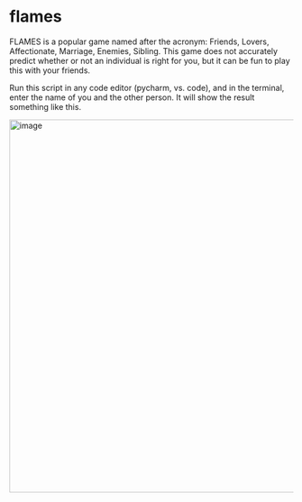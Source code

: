 # flames

FLAMES is a popular game named after the acronym: Friends, Lovers, Affectionate, Marriage, Enemies, Sibling. This game does not accurately predict whether or not an individual is right for you, but it can be fun to play this with your friends.


Run this script in any code editor (pycharm, vs. code), and in the terminal, enter the name of you and the other person. It will show the result something like this.

<img width="662" alt="image" src="https://user-images.githubusercontent.com/95688723/146503024-d7e5262b-9084-458e-a3f1-e78d8700fcb5.png">

